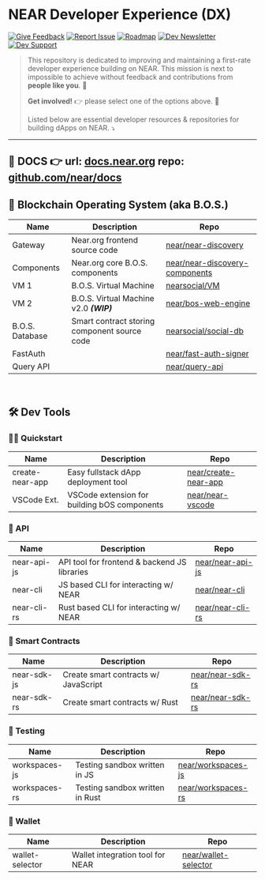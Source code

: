 # NEAR Developer Experience (DX)

<!-- [![BUILD](https://img.shields.io/badge/BUILD-03BE09)](https://near.org/onboarding) -->
[![Give Feedback](https://img.shields.io/badge/Give_Feedback-F9F502)](https://github.com/near/DX/issues/new/choose)
[![Report Issue](https://img.shields.io/badge/Report_Issue-BE0303)](https://github.com/near/DX/issues/new?assignees=&labels=&projects=&template=%F0%9F%90%9E-bug-report.md&title=[BUG])
[![Roadmap](https://img.shields.io/badge/Roadmap-purple)](https://github.com/orgs/near/projects/75/views/1?pane=info)
[![Dev Newsletter](https://img.shields.io/badge/Developer_Newsletter-0087E5)](https://forms.gle/RWQceqPPhN1i8gdb8)
[![Dev Support](https://img.shields.io/badge/Dev_Support-white.svg?logo=stackoverflow)](https://stackoverflow.com/questions/tagged/nearprotocol)


> This repository is dedicated to improving and maintaining a first-rate developer experience building on NEAR. This mission is next to impossible to achieve without feedback and contributions from **people like you**. 🫵
>
> **Get involved!** 👉 please select one of the options above. 🙏
>
> Listed below are essential developer resources & repositories for building dApps on NEAR. ⤵️
___
## 📂 DOCS 👉 url: [docs.near.org](https://docs.near.org) repo: [github.com/near/docs](https://github.com/near/docs)

## 🚀 Blockchain Operating System (aka B.O.S.)

| Name      | Description | Repo |
| ----------- | ----------- | --- |
| Gateway     | Near.org frontend source code  |[near/near-discovery](https://github.com/near/near-discovery)|
| Components | Near.org core B.O.S. components | [near/near-discovery-components](https://github.com/near/near-discovery-components)
| VM 1   | B.O.S. Virtual Machine  | [nearsocial/VM](https://github.com/NearSocial/VM) |
| VM 2 | B.O.S. Virtual Machine v2.0 ***(WIP)*** | [near/bos-web-engine](https://github.com/near/bos-web-engine) |
| B.O.S. Database | Smart contract storing component source code | [nearsocial/social-db](https://github.com/NearSocial/social-db)
| FastAuth | |[near/fast-auth-signer](https://github.com/near/fast-auth-signer)|
| Query API | |[near/query-api](https://github.com/near/queryapi)|

<br/>

## 🛠️ Dev Tools  

### 🧑‍💻 Quickstart
| Name      | Description | Repo |
| ----------- | ----------- | --- |
| create-near-app | Easy fullstack dApp deployment tool |[near/create-near-app](https://github.com/near/create-near-app)|
| VSCode Ext. | VSCode extension for building bOS components | [near/near-vscode](https://github.com/near/near-vscode) |

### 🔌 API 
| Name      | Description | Repo |
| ----------- | ----------- | --- |
| near-api-js | API tool for frontend & backend JS libraries |[near/near-api-js](https://github.com/near)|
| near-cli | JS based CLI for interacting w/ NEAR | [near/near-cli](https://github.com/near/near-cli)|
| near-cli-rs| Rust based CLI for interacting w/ NEAR | [near/near-cli-rs](https://github.com/near/near-cli-rs)

### 📝 Smart Contracts
| Name      | Description | Repo |
| ----------- | ----------- | --- |
| near-sdk-js|Create smart contracts w/ JavaScript | [near/near-sdk-rs](https://github.com/near/near-sdk-rs)|
| near-sdk-rs|Create smart contracts w/ Rust | [near/near-sdk-rs](https://github.com/near/near-sdk-rs)|

### 🧪 Testing
| Name      | Description | Repo |
| ----------- | ----------- | --- |
| workspaces-js| Testing sandbox written in JS  |[near/workspaces-js](https://github.com/near/workspaces-js)|
| workspaces-rs| Testing sandbox written in Rust |[near/workspaces-rs](https://github.com/near/workspaces-rs)|

### 🔑 Wallet
| Name      | Description | Repo |
| ----------- | ----------- | --- |
| wallet-selector |Wallet integration tool for NEAR|[near/wallet-selector](https://github.com/near/wallet-selector)|

</br>
